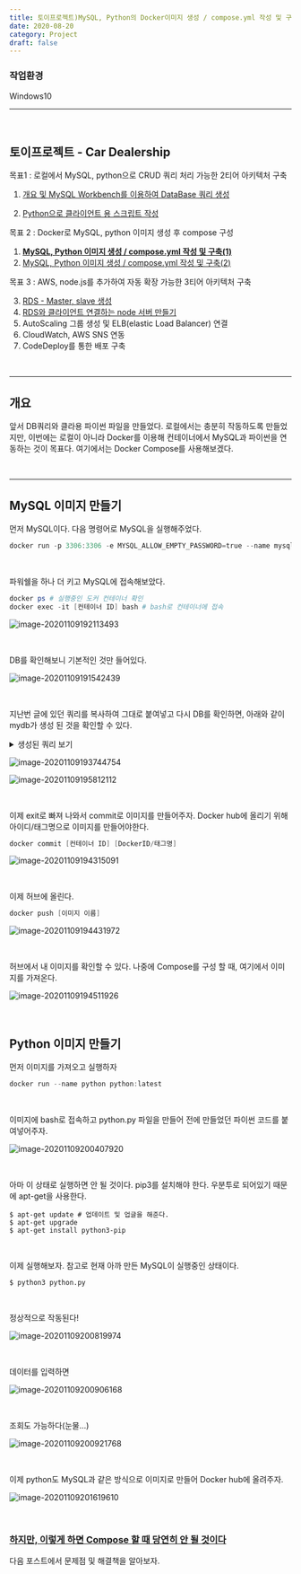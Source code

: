 ```yaml
---
title: 토이프로젝트)MySQL, Python의 Docker이미지 생성 / compose.yml 작성 및 구축(1)
date: 2020-08-20
category: Project
draft: false
---
```


### 작업환경

Windows10

---

<br/>

## 토이프로젝트 - Car Dealership

목표1 : 로컬에서 MySQL, python으로 CRUD 쿼리 처리 가능한 2티어 아키텍처 구축

1. [개요 및 MySQL Workbench를 이용하여 DataBase 쿼리 생성](https://jeonghoon.netlify.app/Project/miniproject/mini_query/)

2. [Python으로 클라이언트 용  스크립트 작성](https://jeonghoon.netlify.app/Project/miniproject/mini_python/)

목표 2 : Docker로 MySQL, python 이미지 생성 후 compose 구성

1. [**<u>MySQL, Python 이미지 생성 / compose.yml 작성 및 구축(1)</u>**](https://jeonghoon.netlify.app/Project/miniproject/mini_docker_images/)
2. [MySQL, Python 이미지 생성 / compose.yml 작성 및 구축(2)](https://jeonghoon.netlify.app/Project/miniproject/mini_docker_compose/)

목표 3 : AWS, node.js를 추가하여 자동 확장 가능한 3티어 아키텍처 구축

3. [RDS - Master, slave 생성](https://jeonghoon.netlify.app/Project/miniproject/mini_rds/)
4. [RDS와 클라이언트 연결하는 node 서버 만들기](https://jeonghoon.netlify.app/Project/miniproject/mini_node/)
5. AutoScaling 그룹 생성 및 ELB(elastic Load Balancer) 연결
6. CloudWatch, AWS SNS 연동
7. CodeDeploy를 통한 배포 구축

<br/>

---

## 개요

앞서 DB쿼리와 클라용 파이썬 파일을 만들었다. 로컬에서는 충분히 작동하도록 만들었지만, 이번에는 로컬이 아니라 Docker를 이용해 컨테이너에서 MySQL과 파이썬을 연동하는 것이 목표다. 여기에서는  Docker Compose를 사용해보겠다.

<br/>

---



## MySQL 이미지 만들기

먼저 MySQL이다. 다음 명령어로 MySQL을 실행해주었다. 

```powershell
docker run -p 3306:3306 -e MYSQL_ALLOW_EMPTY_PASSWORD=true --name mysql mysql:5.7
```

<br/>

파워쉘을 하나 더 키고 MySQL에 접속해보았다.

```powershell
docker ps # 실행중인 도커 컨테이너 확인
docker exec -it [컨테이너 ID] bash # bash로 컨테이너에 접속
```

![image-20201109192113493](mini_docker_images.assets/image-20201109192113493.png)

<br/>

DB를 확인해보니 기본적인 것만 들어있다.

![image-20201109191542439](mini_docker_images.assets/image-20201109191542439.png)

<br/>

지난번 글에 있던 쿼리를 복사하여 그대로 붙여넣고 다시 DB를 확인하면, 아래와 같이 mydb가 생성 된 것을 확인할 수 있다.

<details> <summary>생성된 쿼리 보기</summary> <div markdown="1">


```sql
-- MySQL Workbench Forward Engineering

SET @OLD_UNIQUE_CHECKS=@@UNIQUE_CHECKS, UNIQUE_CHECKS=0;
SET @OLD_FOREIGN_KEY_CHECKS=@@FOREIGN_KEY_CHECKS, FOREIGN_KEY_CHECKS=0;
SET @OLD_SQL_MODE=@@SQL_MODE, SQL_MODE='ONLY_FULL_GROUP_BY,STRICT_TRANS_TABLES,NO_ZERO_IN_DATE,NO_ZERO_DATE,ERROR_FOR_DIVISION_BY_ZERO,NO_ENGINE_SUBSTITUTION';

-- -----------------------------------------------------
-- Schema mydb
-- -----------------------------------------------------

-- -----------------------------------------------------
-- Schema mydb
-- -----------------------------------------------------
CREATE SCHEMA IF NOT EXISTS `mydb` DEFAULT CHARACTER SET utf8 ;
USE `mydb` ;

-- -----------------------------------------------------
-- Table `mydb`.`sales_person`
-- -----------------------------------------------------
CREATE TABLE IF NOT EXISTS `mydb`.`sales_person` (
  `sales_id` INT auto_increment,
  `sales_name` VARCHAR(45) NULL,
  `sales_phone`  VARCHAR(45) NULL,
  PRIMARY KEY (`sales_id`))
ENGINE = InnoDB;


-- -----------------------------------------------------
-- Table `mydb`.`Car`
-- -----------------------------------------------------
CREATE TABLE IF NOT EXISTS `mydb`.`Car` (
  `car_id` INT auto_increment,
  `car_name` varchar(50),
  `color` VARCHAR(45) NULL,
  `made_by` VARCHAR(45) NULL,
  `sales` varchar(50) default 'onSale',
  PRIMARY KEY (`car_id`))
ENGINE = InnoDB;


-- -----------------------------------------------------
-- Table `mydb`.`Customer`
-- -----------------------------------------------------
CREATE TABLE IF NOT EXISTS `mydb`.`Customer` (
  `cust_id` INT auto_increment,
  `cust_name` VARCHAR(45) NULL,
  `cust_phone` VARCHAR(45) NULL,
  `cust_birth` int NULL,
  PRIMARY KEY (`cust_id`))
ENGINE = InnoDB;


-- -----------------------------------------------------
-- Table `mydb`.`Sales_invoice`
-- -----------------------------------------------------
CREATE TABLE IF NOT EXISTS `mydb`.`Sales_invoice` (
  `invoice_number` INT auto_increment,
  `sales_id` INT NOT NULL,
  `cust_id` INT NOT NULL,
  `car_id` INT NOT NULL,
  PRIMARY KEY (`invoice_number`),
  INDEX `fk_Sales_invoice_sales_person1_idx` (`sales_id` ASC) ,
  INDEX `fk_Sales_invoice_Customer1_idx` (`cust_id` ASC) ,
  INDEX `fk_Sales_invoice_Car1_idx` (`car_id` ASC) ,
  CONSTRAINT `fk_Sales_invoice_sales_person1`
    FOREIGN KEY (`sales_id`)
    REFERENCES `mydb`.`sales_person` (`sales_id`)
    ON DELETE NO ACTION
    ON UPDATE NO ACTION,
  CONSTRAINT `fk_Sales_invoice_Customer1`
    FOREIGN KEY (`cust_id`)
    REFERENCES `mydb`.`Customer` (`cust_id`)
    ON DELETE NO ACTION
    ON UPDATE NO ACTION,
  CONSTRAINT `fk_Sales_invoice_Car1`
    FOREIGN KEY (`car_id`)
    REFERENCES `mydb`.`Car` (`car_id`)
    ON DELETE NO ACTION
    ON UPDATE NO ACTION)
ENGINE = InnoDB;


-- -----------------------------------------------------
-- Table `mydb`.`Service_ticket`
-- -----------------------------------------------------
CREATE TABLE IF NOT EXISTS `mydb`.`Service_ticket` (
  `Service_ticket_id` INT auto_increment,
  `price` VARCHAR(45) NULL,
  `cust_id` INT NOT NULL,
  `car_id` INT NOT NULL,
  PRIMARY KEY (`Service_ticket_id`, `car_id`),
  INDEX `fk_Service_ticket_Customer1_idx` (`cust_id` ASC) ,
  INDEX `fk_Service_ticket_Car1_idx` (`car_id` ASC) ,
  CONSTRAINT `fk_Service_ticket_Customer1`
    FOREIGN KEY (`cust_id`)
    REFERENCES `mydb`.`Customer` (`cust_id`)
    ON DELETE NO ACTION
    ON UPDATE NO ACTION,
  CONSTRAINT `fk_Service_ticket_Car1`
    FOREIGN KEY (`car_id`)
    REFERENCES `mydb`.`Car` (`car_id`)
    ON DELETE NO ACTION
    ON UPDATE NO ACTION)
ENGINE = InnoDB;


-- -----------------------------------------------------
-- Table `mydb`.`mechanics`
-- -----------------------------------------------------
CREATE TABLE IF NOT EXISTS `mydb`.`mechanics` (
  `mechanic_id` varchar(45) not null,
  `mechanic_name` VARCHAR(45) NULL,
  `MON` VARCHAR(45) NULL,
  `TUE` VARCHAR(45) NULL,
  `WED` VARCHAR(45) NULL,
  `THU` VARCHAR(45) NULL,
  `FRI` VARCHAR(45) NULL,
  PRIMARY KEY (`mechanic_id`))
ENGINE = InnoDB;


-- -----------------------------------------------------
-- Table `mydb`.`part`
-- -----------------------------------------------------
CREATE TABLE IF NOT EXISTS `mydb`.`part` (
  `part_id` INT auto_increment,
  PRIMARY KEY (`part_id`))
ENGINE = InnoDB;


-- -----------------------------------------------------
-- Table `mydb`.`Used_part`
-- -----------------------------------------------------
CREATE TABLE IF NOT EXISTS `mydb`.`Used_part` (
  `used_part_id`int auto_increment,
  `part_id` INT NOT NULL,
  `Service_ticket_id` INT NOT NULL,
  PRIMARY KEY (`used_part_id`, `part_id`, `Service_ticket_id`),
  INDEX `fk_part_has_Service_ticket_Service_ticket1_idx` (`Service_ticket_id` ASC) ,
  INDEX `fk_part_has_Service_ticket_part1_idx` (`part_id` ASC) ,
  CONSTRAINT `fk_part_has_Service_ticket_part1`
    FOREIGN KEY (`part_id`)
    REFERENCES `mydb`.`part` (`part_id`)
    ON DELETE NO ACTION
    ON UPDATE NO ACTION,
  CONSTRAINT `fk_part_has_Service_ticket_Service_ticket1`
    FOREIGN KEY (`Service_ticket_id`)
    REFERENCES `mydb`.`Service_ticket` (`Service_ticket_id`)
    ON DELETE NO ACTION
    ON UPDATE NO ACTION)
ENGINE = InnoDB;


-- -----------------------------------------------------
-- Table `mydb`.`service`
-- -----------------------------------------------------
CREATE TABLE IF NOT EXISTS `mydb`.`service` (
  `service_id` INT auto_increment,
  PRIMARY KEY (`service_id`))
ENGINE = InnoDB;


-- -----------------------------------------------------
-- Table `mydb`.`mechanics_service`
-- -----------------------------------------------------
CREATE TABLE IF NOT EXISTS `mydb`.`mechanics_service` (
  `mechanics_service_id` int auto_increment,
  `mechanic_id` varchar(45) not null,
  `ticket_Service_ticket_id` INT NOT NULL,
  `service_service_id` INT NOT NULL,
  PRIMARY KEY (`mechanics_service_id`, `mechanic_id`, `ticket_Service_ticket_id`, `service_service_id`),
  INDEX `fk_mechanics_has_Service_ticket_Service_ticket1_idx` (`ticket_Service_ticket_id` ASC) ,
  INDEX `fk_mechanics_has_Service_ticket_mechanics1_idx` (`mechanic_id` ASC) ,
  INDEX `fk_mechanics(1)_service1_idx` (`service_service_id` ASC) ,
  CONSTRAINT `fk_mechanics_has_Service_ticket_mechanics1`
    FOREIGN KEY (`mechanic_id`)
    REFERENCES `mydb`.`mechanics` (`mechanic_id`)
    ON DELETE NO ACTION
    ON UPDATE NO ACTION,
  CONSTRAINT `fk_mechanics_has_Service_ticket_Service_ticket1`
    FOREIGN KEY (`ticket_Service_ticket_id`)
    REFERENCES `mydb`.`Service_ticket` (`Service_ticket_id`)
    ON DELETE NO ACTION
    ON UPDATE NO ACTION,
  CONSTRAINT `fk_mechanics(1)_service1`
    FOREIGN KEY (`service_service_id`)
    REFERENCES `mydb`.`service` (`service_id`)
    ON DELETE NO ACTION
    ON UPDATE NO ACTION)
ENGINE = InnoDB;


SET SQL_MODE=@OLD_SQL_MODE;
SET FOREIGN_KEY_CHECKS=@OLD_FOREIGN_KEY_CHECKS;
SET UNIQUE_CHECKS=@OLD_UNIQUE_CHECKS;
```

</div> </details>

![image-20201109193744754](mini_docker_images.assets/image-20201109193744754.png)

![image-20201109195812112](mini_docker_images.assets/image-20201109195812112.png)

<br/>

이제 exit로 빠져 나와서 commit로 이미지를 만들어주자. Docker hub에 올리기 위해 아이디/태그명으로 이미지를 만들어야한다.

```powershell
docker commit [컨테이너 ID] [DockerID/태그명]
```

![image-20201109194315091](mini_docker_images.assets/image-20201109194315091.png)

<br/>

이제 허브에 올린다. 

```powershell
docker push [이미지 이름]
```

![image-20201109194431972](mini_docker_images.assets/image-20201109194431972.png)

<br/>

허브에서 내 이미지를 확인할 수 있다. 나중에 Compose를 구성 할 때, 여기에서 이미지를 가져온다.

![image-20201109194511926](mini_docker_images.assets/image-20201109194511926.png)

<br/>

## Python 이미지 만들기

먼저 이미지를 가져오고 실행하자

```powershell
docker run --name python python:latest
```

<br/>

이미지에 bash로 접속하고 python.py 파일을 만들어 전에 만들었던 파이썬 코드를 붙여넣어주자.

![image-20201109200407920](mini_docker_images.assets/image-20201109200407920.png)

<br/>

아마 이 상태로 실행하면 안 될 것이다. pip3를 설치해야 한다. 우분투로 되어있기 때문에 apt-get을 사용한다.

```shell
$ apt-get update # 업데이트 및 업글을 해준다.
$ apt-get upgrade
$ apt-get install python3-pip
```

<br/>

이제 실행해보자. 참고로 현재 아까 만든 MySQL이 실행중인 상태이다.

```shell
$ python3 python.py
```

<br/>

정상적으로 작동된다!

![image-20201109200819974](mini_docker_images.assets/image-20201109200819974.png)

<br/>

데이터를 입력하면

![image-20201109200906168](mini_docker_images.assets/image-20201109200906168.png)

<br/>

조회도 가능하다(눈물...)

![image-20201109200921768](mini_docker_images.assets/image-20201109200921768.png)

<br/>

이제 python도 MySQL과 같은 방식으로 이미지로 만들어 Docker hub에 올려주자.

![image-20201109201619610](mini_docker_images.assets/image-20201109201619610.png)

<br/>

### <u>하지만, 이렇게 하면 Compose 할 때 당연히 안 될 것이다 </u>

다음 포스트에서 문제점 및 해결책을 알아보자.